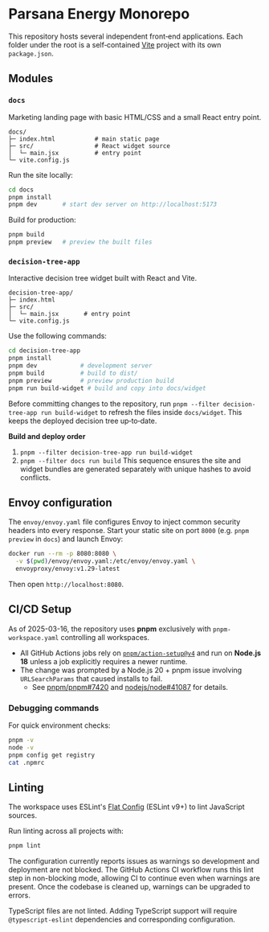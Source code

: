 # Parsana Energy Monorepo

This repository hosts several independent front‑end applications. Each
folder under the root is a self‑contained [Vite](https://vitejs.dev/) project
with its own `package.json`.

## Modules

### `docs`
Marketing landing page with basic HTML/CSS and a small React entry point.

```
docs/
├─ index.html           # main static page
├─ src/                 # React widget source
│  └─ main.jsx          # entry point
└─ vite.config.js
```

Run the site locally:

```bash
cd docs
pnpm install
pnpm dev       # start dev server on http://localhost:5173
```

Build for production:

```bash
pnpm build
pnpm preview   # preview the built files
```

### `decision-tree-app`
Interactive decision tree widget built with React and Vite.

```
decision-tree-app/
├─ index.html
├─ src/
│  └─ main.jsx       # entry point
└─ vite.config.js
```

Use the following commands:

```bash
cd decision-tree-app
pnpm install
pnpm dev            # development server
pnpm build          # build to dist/
pnpm preview        # preview production build
pnpm run build-widget # build and copy into docs/widget
```

Before committing changes to the repository, run `pnpm --filter decision-tree-app run build-widget`
to refresh the files inside `docs/widget`. This keeps the deployed
decision tree up‑to‑date.

**Build and deploy order**
1. `pnpm --filter decision-tree-app run build-widget`
2. `pnpm --filter docs run build`
This sequence ensures the site and widget bundles are generated
separately with unique hashes to avoid conflicts.

## Envoy configuration

The `envoy/envoy.yaml` file configures Envoy to inject common security headers into every response. Start your static site on port `8000` (e.g. `pnpm preview` in `docs`) and launch Envoy:

```bash
docker run --rm -p 8080:8080 \
  -v $(pwd)/envoy/envoy.yaml:/etc/envoy/envoy.yaml \
  envoyproxy/envoy:v1.29-latest
```

Then open `http://localhost:8080`.

## CI/CD Setup

As of 2025-03-16, the repository uses **pnpm** exclusively with `pnpm-workspace.yaml` controlling all workspaces.

- All GitHub Actions jobs rely on [`pnpm/action-setup@v4`](https://github.com/pnpm/action-setup) and run on **Node.js 18** unless a job explicitly requires a newer runtime.
- The change was prompted by a Node.js 20 + pnpm issue involving `URLSearchParams` that caused installs to fail.
  - See [pnpm/pnpm#7420](https://github.com/pnpm/pnpm/issues/7420) and [nodejs/node#41087](https://github.com/nodejs/node/issues/41087) for details.

### Debugging commands
For quick environment checks:

```bash
pnpm -v
node -v
pnpm config get registry
cat .npmrc
```

## Linting

The workspace uses ESLint's [Flat Config](https://eslint.org/docs/latest/use/configure/configuration-files-new) (ESLint v9+) to lint JavaScript sources.

Run linting across all projects with:

```bash
pnpm lint
```

The configuration currently reports issues as warnings so development and deployment are not blocked. The GitHub Actions CI workflow runs this lint step in non-blocking mode, allowing CI to continue even when warnings are present. Once the codebase is cleaned up, warnings can be upgraded to errors.

TypeScript files are not linted. Adding TypeScript support will require `@typescript-eslint` dependencies and corresponding configuration.

